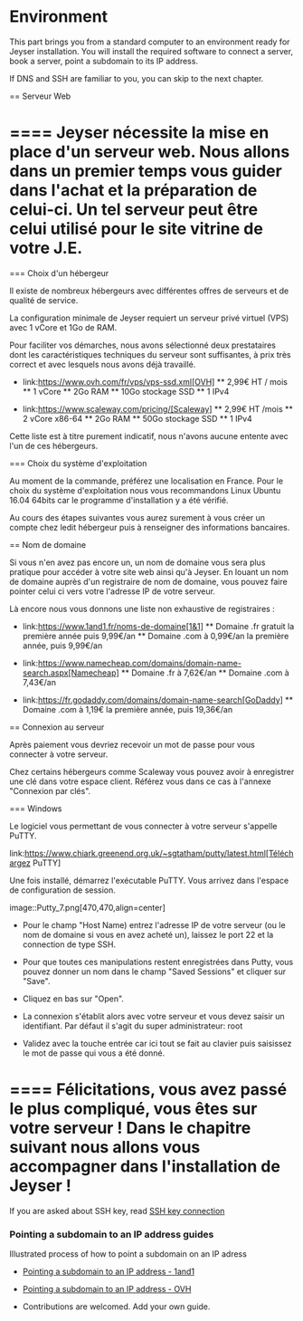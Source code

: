 # Environment

This part brings you from a standard computer to an environment 
ready for Jeyser installation. You will install the required software to connect a server, book a server, point a subdomain to its IP address.

If DNS and SSH are familiar to you, you can skip to the next chapter.


== Serveur Web

====
Jeyser nécessite la mise en place d'un serveur web.
Nous allons dans un premier temps vous guider dans l'achat et la préparation de celui-ci.
Un tel serveur peut être celui utilisé pour le site vitrine de votre J.E.
====



=== Choix d'un hébergeur

Il existe de nombreux hébergeurs avec différentes offres de serveurs et de qualité de service.

La configuration minimale de Jeyser requiert un serveur privé virtuel (VPS) avec 1 vCore et 1Go de RAM.

Pour faciliter vos démarches, nous avons sélectionné deux prestataires dont les caractéristiques techniques du serveur sont suffisantes, à prix très correct et avec lesquels nous avons déjà travaillé.

* link:https://www.ovh.com/fr/vps/vps-ssd.xml[OVH]
** 2,99€ HT / mois
** 1 vCore
** 2Go RAM
** 10Go stockage SSD
** 1 IPv4

* link:https://www.scaleway.com/pricing/[Scaleway]
** 2,99€ HT /mois
** 2 vCore x86-64
** 2Go RAM
** 50Go stockage SSD
** 1 IPv4

Cette liste est à titre purement indicatif, nous n'avons aucune entente avec l'un de ces hébergeurs.



=== Choix du système d'exploitation

Au moment de la commande, préférez une localisation en France.
Pour le choix du système d'exploitation nous vous recommandons Linux Ubuntu 16.04 64bits car le programme d'installation y a été vérifié.

Au cours des étapes suivantes vous aurez surement à vous créer un compte chez ledit hébergeur puis à renseigner des informations bancaires.




== Nom de domaine

Si vous n'en avez pas encore un, un nom de domaine vous sera plus pratique pour accéder à votre site web ainsi qu'à Jeyser. En louant un nom de domaine auprès d'un registraire de nom de domaine, vous pouvez faire pointer celui ci vers votre l'adresse IP de votre serveur.

Là encore nous vous donnons une liste non exhaustive de registraires :

* link:https://www.1and1.fr/noms-de-domaine[1&1]
** Domaine .fr gratuit la première année puis 9,99€/an
** Domaine .com à 0,99€/an la première année, puis 9,99€/an

* link:https://www.namecheap.com/domains/domain-name-search.aspx[Namecheap]
** Domaine .fr à 7,62€/an
** Domaine .com à 7,43€/an

* link:https://fr.godaddy.com/domains/domain-name-search[GoDaddy]
** Domaine .com à 1,19€ la première année, puis 19,36€/an




== Connexion au serveur

Après paiement vous devriez recevoir un mot de passe pour vous connecter à votre serveur.

Chez certains hébergeurs comme Scaleway vous pouvez avoir à enregistrer une clé dans votre espace client. Référez vous dans ce cas à l'annexe "Connexion par clés".



=== Windows

Le logiciel vous permettant de vous connecter à votre serveur s'appelle PuTTY.

link:https://www.chiark.greenend.org.uk/~sgtatham/putty/latest.html[Téléchargez PuTTY]

Une fois installé, démarrez l'exécutable PuTTY. Vous arrivez dans l'espace de configuration de session.

image::Putty_7.png[470,470,align=center]

* Pour le champ "Host Name) entrez l'adresse IP de votre serveur (ou le nom de domaine si vous en avez acheté un), laissez le port 22 et la connection de type SSH.

* Pour que toutes ces manipulations restent enregistrées dans Putty, vous pouvez donner un nom dans le champ "Saved Sessions" et cliquer sur "Save".

* Cliquez en bas sur "Open".

* La connexion s'établit alors avec votre serveur et vous devez saisir un identifiant. Par défaut il s'agit du super administrateur: root

* Validez avec la touche entrée car ici tout se fait au clavier puis saisissez le mot de passe qui vous a été donné.

====
Félicitations, vous avez passé le plus compliqué, vous êtes sur votre serveur ! Dans le chapitre suivant nous allons vous accompagner dans l'installation de Jeyser !
====

If you are asked about SSH key, read [SSH key connection](ssh-key)









### Pointing a subdomain to an IP address guides

Illustrated process of how to point a subdomain on an IP adress

 - [Pointing a subdomain to an IP address - 1and1]()
 
 - [Pointing a subdomain to an IP address - OVH]()

 - Contributions are welcomed. Add your own guide.
